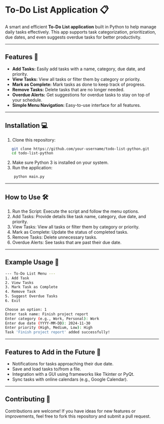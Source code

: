 # To-Do List Application 📋

A smart and efficient **To-Do List application** built in Python to help manage daily tasks effectively. This app supports task categorization, prioritization, due dates, and even suggests overdue tasks for better productivity.

---

## Features 🚀

- **Add Tasks:** Easily add tasks with a name, category, due date, and priority.
- **View Tasks:** View all tasks or filter them by category or priority.
- **Mark as Complete:** Mark tasks as done to keep track of progress.
- **Remove Tasks:** Delete tasks that are no longer needed.
- **Overdue Alerts:** Get suggestions for overdue tasks to stay on top of your schedule.
- **Simple Menu Navigation:** Easy-to-use interface for all features.

---

## Installation 💻

1. Clone this repository:
```bash
   git clone https://github.com/your-username/todo-list-python.git
   cd todo-list-python
```
2. Make sure Python 3 is installed on your system.
3. Run the application:
```bash
    python main.py
```
---

## How to Use 🛠️

1. Run the Script: Execute the script and follow the menu options.
2. Add Tasks: Provide details like task name, category, due date, and priority.
3. View Tasks: View all tasks or filter them by category or priority.
4. Mark as Complete: Update the status of completed tasks.
5. Remove Tasks: Delete unnecessary tasks.
6. Overdue Alerts: See tasks that are past their due date.

---

## Example Usage 📝
```bash
--- To-Do List Menu ---
1. Add Task
2. View Tasks
3. Mark Task as Complete
4. Remove Task
5. Suggest Overdue Tasks
6. Exit

Choose an option: 1
Enter task name: Finish project report
Enter category (e.g., Work, Personal): Work
Enter due date (YYYY-MM-DD): 2024-11-30
Enter priority (High, Medium, Low): High
Task 'Finish project report' added successfully!

```

---

## Features to Add in the Future 🌟
- Notifications for tasks approaching their due date.
- Save and load tasks to/from a file.
- Integration with a GUI using frameworks like Tkinter or PyQt.
- Sync tasks with online calendars (e.g., Google Calendar).

---
## Contributing 🤝
Contributions are welcome! If you have ideas for new features or improvements, feel free to fork this repository and submit a pull request.
